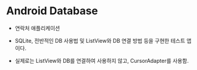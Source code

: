 # Android Database  
* 연락처 애플리케이션  
* SQLite, 전반적인 DB 사용법 및 ListView와 DB 연결 방법 등을 구현한 테스트 앱이다.  

* 실제로는 ListView와 DB를 연결하여 사용하지 않고, CursorAdapter를 사용함.  
